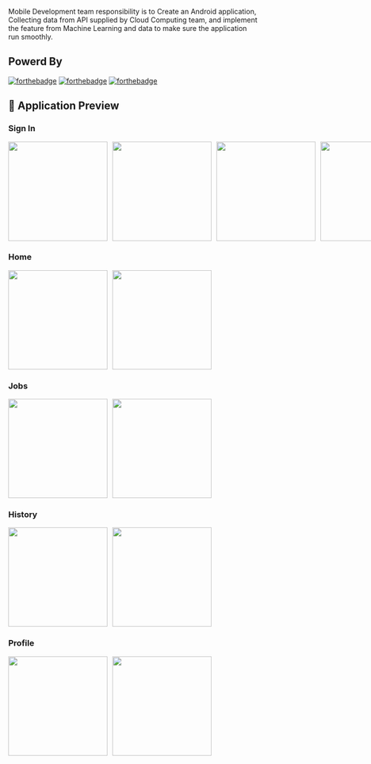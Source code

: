 Mobile Development team responsibility is to Create an Android application, Collecting data from API supplied by Cloud Computing team, and implement the feature from Machine Learning and data to make sure the application run smoothly.

## Powerd By
[![forthebadge](https://img.shields.io/badge/Made_with-Kotlin-F15921?style=for-the-badge&logo=kotlin&logoColor=white)](https://kotlinlang.org/)
[![forthebadge](https://img.shields.io/badge/Made_with-Android_Studio-3DDC84?style=for-the-badge&logo=android&logoColor=white)](https://developer.android.com/studio)
[![forthebadge](https://img.shields.io/badge/Made_with-GitHub-8330A5?style=for-the-badge&logo=github&logoColor=white)](https://github.com/)


## 🚀 Application Preview
### Sign In
<div style="display: flex; gap: 10px;">
  <img src="https://storage.googleapis.com/serabutinn-bucket/apps/SPLASH.jpeg" width="200">
  <img src="https://storage.googleapis.com/serabutinn-bucket/apps/MAIN%20AUTH.jpeg" width="200">
  <img src="https://storage.googleapis.com/serabutinn-bucket/apps/REGISTER%20PAGE.jpeg" width="200">
  <img src="https://storage.googleapis.com/serabutinn-bucket/apps/LOGIN%20PAGE.jpeg" width="200">
</div>

### Home
<div style="display: flex; gap: 10px;">
  <img src="https://storage.googleapis.com/serabutinn-bucket/apps/CUSTOMER%20PAGE.jpeg" width="200">
  <img src="https://storage.googleapis.com/serabutinn-bucket/apps/MITRA%20PAGE.jpeg" width="200">
</div>

### Jobs
<div style="display: flex; gap: 10px;">
  <img src="https://storage.googleapis.com/serabutinn-bucket/apps/ADD%20JOBS.jpeg" width="200">
  <img src="https://storage.googleapis.com/serabutinn-bucket/apps/DETAIL%20PAGE.jpeg" width="200">
</div>

### History
<div style="display: flex; gap: 10px;">
  <img src="https://storage.googleapis.com/serabutinn-bucket/apps/HISTORY.jpeg" width="200">
  <img src="https://storage.googleapis.com/serabutinn-bucket/apps/HISTORY%20MITRA.jpeg" width="200">
</div>

### Profile
<div style="display: flex; gap: 10px;">
  <img src="https://storage.googleapis.com/serabutinn-bucket/apps/PROFILE%20PAGE.jpeg" width="200">
  <img src="https://storage.googleapis.com/serabutinn-bucket/apps/PROFILE%20MITRA.jpeg" width="200">
</div>
